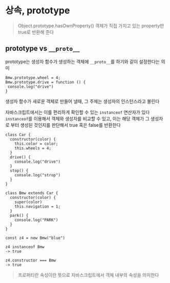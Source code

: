 # 상속, prototype

> Object.prototype.hasOwnProperty()
> 객체가 직접 가지고 있는 property만 true로 반환해 준다

## prototype vs `__proto__`

prototype는 생성자 함수가 생성하는 객체에 `__proto__`를 하기와 같이 설정한다는 의미

```
Bmw.prototype.wheel = 4;
Bmw.prototype.drive = function () {
 console.log("drive")
}
```

생성자 함수가 새로운 객체로 만들어 낼때,
그 주체는 생성자의 인스턴스라고 불린다

자바스크립트에서는 이를 편리하게 확인할 수 있는 `instanceof` 연산자가 있다
`instanceof`를 이용해서 객체와 생성자를 비교할 수 있고,
이는 해당 객체가 그 생성자로 부터 생성된 것인지를 판단해서 true 혹은 false를 반환한다

```
class Car {
  constructor(color) {
    this.color = color;
    this.wheels = 4;
  }
  drive() {
    console.log("drive")
  }
  stop() {
    console.log("strop")
  }
}

class Bmw extends Car {
  constructor(color) {
    super(color)
    this.navigation = 1;
  }
  park() {
    console.log("PARK")
  }
}

const z4 = new Bmw("blue")
```

```
z4 instanceof Bmw
-> true

z4.constructor === Bmw
-> true
```

> 프로퍼티란 속성이란 뜻으로 자바스크립트에서 객체 내부의 속성을 의미한다
